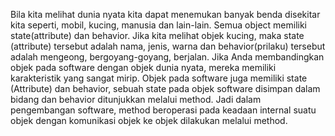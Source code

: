 Bila kita melihat dunia nyata kita dapat menemukan banyak benda disekitar kita seperti, mobil, kucing, manusia dan lain-lain. Semua object memiliki state(attribute) dan behavior. Jika kita melihat objek kucing, maka state (attribute) tersebut adalah nama, jenis, warna dan behavior(prilaku) tersebut adalah mengeong, bergoyang-goyang, berjalan. Jika Anda membandingkan objek pada software dengan objek dunia nyata, mereka memiliki karakteristik yang sangat mirip. Objek pada software juga memiliki state (Attribute) dan behavior, sebuah state pada objek software disimpan dalam bidang dan behavior ditunjukkan melalui method. Jadi dalam pengembangan software, method beroperasi pada keadaan internal suatu objek dengan komunikasi objek ke objek dilakukan melalui method.